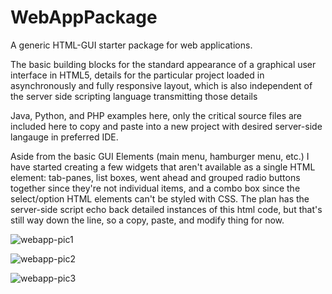 # WebAppPackage
A generic HTML-GUI starter package for web applications.

The basic building blocks for the standard appearance of a graphical user interface in HTML5, details for the particular project loaded in asynchronously and fully responsive layout, which is also independent of the server side scripting language transmitting those details 

Java, Python, and PHP examples here, only the critical source files are included here to copy and paste into a new project with desired server-side langauge in preferred IDE.


Aside from the basic GUI Elements (main menu, hamburger menu, etc.) I have started creating a few widgets that aren't available as a single HTML element: tab-panes, list boxes, went ahead and grouped radio buttons together since they're not individual items, and a combo box since the select/option HTML elements can't be styled with CSS. The plan has the server-side script echo back detailed instances of this html code, but that's still way down the line, so a copy, paste, and modify thing for now.



![webapp-pic1](https://user-images.githubusercontent.com/50467171/185276803-1bcd1298-b107-48a6-bb3a-258cf7446319.png)

![webapp-pic2](https://user-images.githubusercontent.com/50467171/185276806-48c66d46-99f1-4a2e-812c-0a64e8bead97.png)

![webapp-pic3](https://user-images.githubusercontent.com/50467171/185276807-3c2ac102-0213-46c6-bd41-391df17cd2ce.png)
